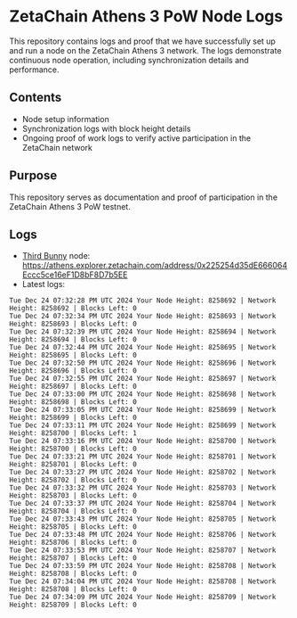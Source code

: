 # ZetaChain Athens 3 PoW Node Logs
This repository contains logs and proof that we have successfully set up and run a node on the ZetaChain Athens 3 network. The logs demonstrate continuous node operation, including synchronization details and performance.

## Contents
- Node setup information
- Synchronization logs with block height details
- Ongoing proof of work logs to verify active participation in the ZetaChain network

## Purpose
This repository serves as documentation and proof of participation in the ZetaChain Athens 3 PoW testnet.

## Logs

- [Third Bunny](https://thirdbunny.xyz/) node: https://athens.explorer.zetachain.com/address/0x225254d35dE666064Eccc5ce16eF1D8bF8D7b5EE
- Latest logs:
```
Tue Dec 24 07:32:28 PM UTC 2024 Your Node Height: 8258692 | Network Height: 8258692 | Blocks Left: 0
Tue Dec 24 07:32:34 PM UTC 2024 Your Node Height: 8258693 | Network Height: 8258693 | Blocks Left: 0
Tue Dec 24 07:32:39 PM UTC 2024 Your Node Height: 8258694 | Network Height: 8258694 | Blocks Left: 0
Tue Dec 24 07:32:44 PM UTC 2024 Your Node Height: 8258695 | Network Height: 8258695 | Blocks Left: 0
Tue Dec 24 07:32:50 PM UTC 2024 Your Node Height: 8258696 | Network Height: 8258696 | Blocks Left: 0
Tue Dec 24 07:32:55 PM UTC 2024 Your Node Height: 8258697 | Network Height: 8258697 | Blocks Left: 0
Tue Dec 24 07:33:00 PM UTC 2024 Your Node Height: 8258698 | Network Height: 8258698 | Blocks Left: 0
Tue Dec 24 07:33:05 PM UTC 2024 Your Node Height: 8258699 | Network Height: 8258699 | Blocks Left: 0
Tue Dec 24 07:33:11 PM UTC 2024 Your Node Height: 8258699 | Network Height: 8258700 | Blocks Left: 1
Tue Dec 24 07:33:16 PM UTC 2024 Your Node Height: 8258700 | Network Height: 8258700 | Blocks Left: 0
Tue Dec 24 07:33:21 PM UTC 2024 Your Node Height: 8258701 | Network Height: 8258701 | Blocks Left: 0
Tue Dec 24 07:33:27 PM UTC 2024 Your Node Height: 8258702 | Network Height: 8258702 | Blocks Left: 0
Tue Dec 24 07:33:32 PM UTC 2024 Your Node Height: 8258703 | Network Height: 8258703 | Blocks Left: 0
Tue Dec 24 07:33:37 PM UTC 2024 Your Node Height: 8258704 | Network Height: 8258704 | Blocks Left: 0
Tue Dec 24 07:33:43 PM UTC 2024 Your Node Height: 8258705 | Network Height: 8258705 | Blocks Left: 0
Tue Dec 24 07:33:48 PM UTC 2024 Your Node Height: 8258706 | Network Height: 8258706 | Blocks Left: 0
Tue Dec 24 07:33:53 PM UTC 2024 Your Node Height: 8258707 | Network Height: 8258707 | Blocks Left: 0
Tue Dec 24 07:33:59 PM UTC 2024 Your Node Height: 8258708 | Network Height: 8258708 | Blocks Left: 0
Tue Dec 24 07:34:04 PM UTC 2024 Your Node Height: 8258708 | Network Height: 8258708 | Blocks Left: 0
Tue Dec 24 07:34:09 PM UTC 2024 Your Node Height: 8258709 | Network Height: 8258709 | Blocks Left: 0
```

